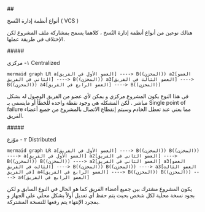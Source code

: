 ﻿\## 

أنواع أنظمة إدارة النُسخ ( VCS ) 

هنالك نوعين من أنواع أنظمة إدارة النُسخ ، كلاهما يسمح بمشاركة ملف المشروع لكن الإختلاف في طريقة عملها. 

\##### 

١- مركزي Centralized

```mermaid graph LR a[العضو الأول في الفريق] ----> B((المخزن)) a2[العضو الثاني في الفريق] ----> B((المخزن)) a3[العضو الثالث في الفريق] ----> B((المخزن)) a4[العضو الرابع في الفريق] ----> B((المخزن)) ``` 

في هذا النوع يكون المشروع مركزي و يمكن لأي عضو من الفريق الوصول له بشكل مباشر . لكن المشكله هي وجود نقطة واحده للخطأ أو مايسمى بـ Single point of failure مما يعني عند تعطل الخادم وسيتم إنقطاع الاتصال بالمشروع من جميع أعضاء الفريق. 

\##### 

٢ - موّزع Distributed 

```mermaid graph LR a[العضو الأول في الفريق] ----> B((المخزن)) B((المخزن)) ----> a[العضو الأول في الفريق] a2[العضو الثاني في الفريق] ----> B((المخزن)) B((المخزن)) ----> a2[العضو الثاني في الفريق] a3[العضو الثالث في الفريق] ----> B((المخزن)) B((المخزن)) ----> a3[العضو الثالث في الفريق] a4[العضو الرابع في الفريق] ----> B((المخزن)) B((المخزن)) ----> a4[العضو الرابع في الفريق] ``` 

يكون المشروع مشترك بين جميع أعضاء الفريق كما هو الحال في النوع السابق و لكن بجود نسخة محلية لكل شخص بحيث يتم حفظ أي تعديل أولاً بشكل محلي على الجهاز و بمجرد الإنتهاء يتم رفعها للنسخة المشتركة. 
